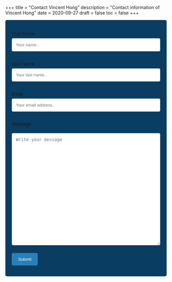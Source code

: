 +++
title = "Contact Vincent Hong"
description = "Contact information of Vincent Hong"
date = 2020-09-27
draft = false
toc = false
+++

<style>
    /* Style inputs with type="text", select elements and textareas */
    input[type=text], select, textarea, input[type=email] {
    width: 100%; /* Full width */
    padding: 12px; /* Some padding */ 
    border: 1px solid #ccc; /* Gray border */
    border-radius: 4px; /* Rounded borders */
    box-sizing: border-box; /* Make sure that padding and width stays in place */
    margin-top: 6px; /* Add a top margin */
    margin-bottom: 16px; /* Bottom margin */
    resize: vertical /* Allow the user to vertically resize the textarea (not horizontally) */
    }

    /* Style the submit button with a specific background color etc */
    input[type=submit] {
        margin-top: 8px;
        background-color: #2980b9;
        color: white;
        padding: 12px 20px;
        border: none;
        border-radius: 4px;
        cursor: pointer;
    }

    /* When moving the mouse over the submit button, add a darker green color */
    input[type=submit]:hover {
    background-color: #3498db;
    }

    /* Add a background color and some padding around the form */
    .container {
    border-radius: 5px;
    background-color: #0a3d62;
    padding: 20px;
    }

    .hidden {
        
        display: none;
    }
</style>

<div class="container">
<form name="contact" action="/thank-you/" data-netlify-recaptcha="true" netlify-honeypot="bot-field" method="POST" netlify>

<p class="hidden">
    <label>Don’t fill this out if you're human: <input name="bot-field" /></label>
</p>

<label for="fname">First Name</label>
<input type="text" id="fname" name="firstname" placeholder="Your name.." required>

<label for="lname">Last Name</label>
<input type="text" id="lname" name="lastname" placeholder="Your last name.." required>

<label for="email">Email</label>
<input type="email" id="email" name="email" placeholder="Your email address.." required>


<label for="message">Message</label>
<textarea id="message-contact" name="message" placeholder="Write your message" style="height:350px"></textarea>

<div data-netlify-recaptcha="true" style="max-width:100%;"></div>

<input type="submit" value="Submit">

</form>
</div>

